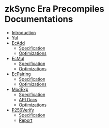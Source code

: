 # zkSync Era Precompiles Documentations

- [Introduction](introduction.md)
- [Yul]()
- [EcAdd]()
    - [Specification](ecadd/spec.md)
    - [Optimizations](ecadd/optimizations.md)
- [EcMul]()
    - [Specification](ecmul/spec.md)
    - [Optimizations](ecmul/optimizations.md)
- [EcPairing]()
    - [Specification](ecpairing/spec.md)
    - [Optimizations](ecpairing/optimizations.md)
- [ModExp]()
    - [Specification](modexp/spec.md)
    - [API Docs](modexp/api.md)
    - [Optimizations](modexp/optimizations.md)
- [P256Verify]()
    - [Specification](p256verify/spec.md)
    - [Report](p256verify/report.md)
